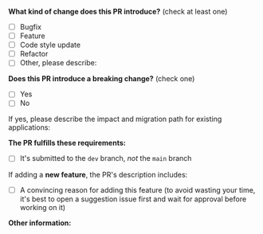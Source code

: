 <!-- PULL REQUEST TEMPLATE -->
<!-- (Update "[ ]" to "[x]" to check a box) -->

**What kind of change does this PR introduce?** (check at least one)
- [ ] Bugfix
- [ ] Feature
- [ ] Code style update
- [ ] Refactor
- [ ] Other, please describe:

**Does this PR introduce a breaking change?** (check one)
- [ ] Yes
- [ ] No

If yes, please describe the impact and migration path for existing applications:

**The PR fulfills these requirements:**
- [ ] It's submitted to the `dev` branch, _not_ the `main` branch

If adding a **new feature**, the PR's description includes:
- [ ] A convincing reason for adding this feature (to avoid wasting your time, it's best to open a suggestion issue first and wait for approval before working on it)

**Other information:**